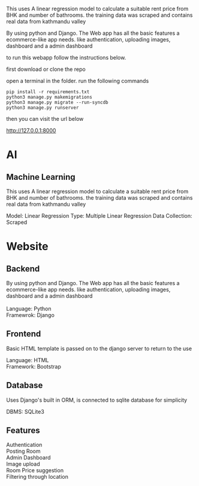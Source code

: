 

This uses A linear regression model to calculate a suitable rent price from BHK and number of bathrooms.
the training data was scraped and contains real data from kathmandu valley

By using python and Django. The Web app has all the basic features a ecommerce-like app needs.
like authentication, uploading images, dashboard and a admin dashboard


to run this webapp follow the instructions below. 

first download or clone the repo

open a terminal in the folder. 
run the following commands

```
pip install -r requirements.txt
python3 manage.py makemigrations
python3 manage.py migrate --run-syncdb
python3 manage.py runserver
```

then you can visit the url below

http://127.0.0.1:8000

# AI

## Machine Learning

This uses A linear regression model to calculate a suitable rent price from BHK and number of bathrooms.
the training data was scraped and contains real data from kathmandu valley

Model: Linear Regression
Type: Multiple Linear Regression
Data Collection: Scraped

# Website

## Backend 

By using python and Django. The Web app has all the basic features a ecommerce-like app needs.
like authentication, uploading images, dashboard and a admin dashboard <br>
 <br>
Language: Python  <br>
Framewrok: Django  <br>

## Frontend

Basic HTML template is passed on to the django server to return to the use  <br> 

Language: HTML <br>
Framework: Bootstrap  <br>

## Database

Uses Django's built in ORM, is connected to sqlite database for simplicity  <br>

DBMS: SQLite3  <br>

## Features

Authentication  <br>
Posting Room  <br>
Admin Dashboard  <br>
Image upload  <br>
Room Price suggestion  <br>
Filtering through location  <br>


